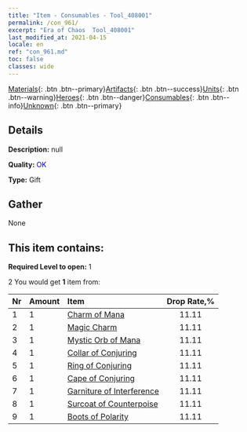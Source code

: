 ```yaml
---
title: "Item - Consumables - Tool_408001"
permalink: /con_961/
excerpt: "Era of Chaos  Tool_408001"
last_modified_at: 2021-04-15
locale: en
ref: "con_961.md"
toc: false
classes: wide
---
```

 [Materials](/Items/){: .btn .btn--primary}[Artifacts](/Items/Artifacts/){: .btn .btn--success}[Units](/Items/Units/){: .btn .btn--warning}[Heroes](/Items/Heroes/){: .btn .btn--danger}[Consumables](/Items/Consumables/){: .btn .btn--info}[Unknown](/Items/Unknown/){: .btn .btn--primary}

## Details
 **Description:** null

 **Quality:** <span style="color: #0000CD">OK</span>

 **Type:** Gift

## Gather

  None

## This item contains:

 **Required Level to open:** 1

 2 You would get **1** item  from:

  | Nr | Amount |     Item    | Drop Rate,% |
  |:---|:-------|:------------|:---------:|
  | 1 | 1 | [Charm of Mana](/Items/art_112/) | 11.11 | 
  | 2 | 1 | [Magic Charm](/Items/art_113/) | 11.11 | 
  | 3 | 1 | [Mystic Orb of Mana](/Items/art_114/) | 11.11 | 
  | 4 | 1 | [Collar of Conjuring](/Items/art_115/) | 11.11 | 
  | 5 | 1 | [Ring of Conjuring](/Items/art_116/) | 11.11 | 
  | 6 | 1 | [Cape of Conjuring](/Items/art_117/) | 11.11 | 
  | 7 | 1 | [Garniture of Interference](/Items/art_118/) | 11.11 | 
  | 8 | 1 | [Surcoat of Counterpoise](/Items/art_119/) | 11.11 | 
  | 9 | 1 | [Boots of Polarity](/Items/art_120/) | 11.11 | 
